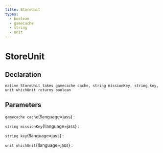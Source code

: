 ```yaml
---
title: StoreUnit
types:
  - boolean
  - gamecache
  - string
  - unit
---
```


# StoreUnit

## Declaration

```jass
native StoreUnit takes gamecache cache, string missionKey, string key, unit whichUnit returns boolean
```

## Parameters
`gamecache cache`{!language=jass}
: 

`string missionKey`{!language=jass}
: 

`string key`{!language=jass}
: 

`unit whichUnit`{!language=jass}
: 
